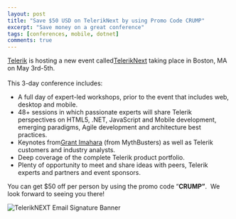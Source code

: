 ```yaml
---
layout: post
title: "Save $50 USD on TelerikNext by using Promo Code CRUMP"
excerpt: "Save money on a great conference"
tags: [conferences, mobile, dotnet]
comments: true
---
```


[Telerik](http://www.telerik.com) is hosting a new event called[TelerikNext](http://www.teleriknext.com) taking place in Boston, MA on May 3rd-5th.  
  <br>
This 3-day conference includes:

*   A full day of expert-led workshops, prior to the event that includes web, desktop and mobile.
*   48+ sessions in which passionate experts will share Telerik perspectives on HTML5, .NET, JavaScript and Mobile development, emerging paradigms, Agile development and architecture best practices.
*   Keynotes from[Grant Imahara](https://twitter.com/grantimahara) (from MythBusters) as well as Telerik customers and industry analysts.
*   Deep coverage of the complete Telerik product portfolio.
*   Plenty of opportunity to meet and share ideas with peers, Telerik experts and partners and event sponsors.

You can get $50 off per person by using the promo code “**CRUMP”**.  We look forward to seeing you there!

![TelerikNEXT Email Signature Banner](http://michaelcrump.net/images/TelerikNEXT%20Email%20Signature%20Banner_635609714476510057.png)